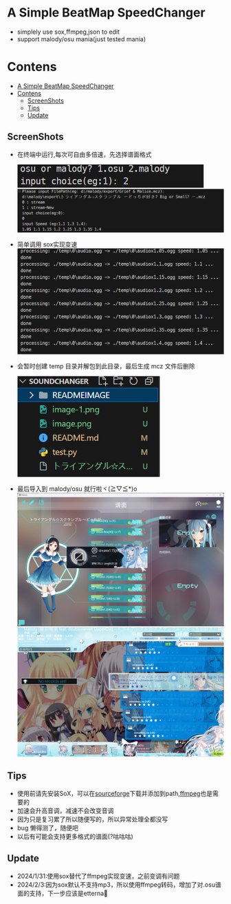 # A Simple BeatMap SpeedChanger

- simplely use sox,ffmpeg,json to edit
- support malody/osu mania(just tested mania)


# Contens

- [A Simple BeatMap SpeedChanger](#a-simple-beatmap-speedchanger)
- [Contens](#contens)
  - [ScreenShots](#screenshots)
  - [Tips](#tips)
  - [Update](#update)

## ScreenShots
- 在终端中运行,每次可自由多倍速，先选择谱面格式
  
  ![Alt text](image-4.png)
  ![Alt text](image.png)
- 简单调用 sox实现变速
  ![Alt text](image-1.png)
- 会暂时创建 temp 目录并解包到此目录，最后生成 mcz 文件后删除

  ![Alt text](image-2.png)

- 最后导入到 malody/osu 就行啦ヾ(≧▽≦\*)o
  ![Alt text](image-3.png)
  ![Alt text](image-5.jpg)

## Tips
- 使用前请先安装SoX，可以在[sourceforge](https://sourceforge.net/projects/sox/files/sox/)下载并添加到path,[ffmpeg](https://ffmpeg.org/download.html)也是需要的
- 加速会升高音调，减速不会改变音调
- 因为只是复习累了所以随便写的，所以异常处理全都没写
- bug 懒得测了，随便吧
- 以后有可能会支持更多格式的谱面(?咕咕咕)
## Update

- 2024/1/31:使用sox替代了ffmpeg实现变速，之前变调有问题
- 2024/2/3:因为sox默认不支持mp3，所以使用ffmpeg转码，增加了对.osu谱面的支持，下一步应该是etterna🤤
